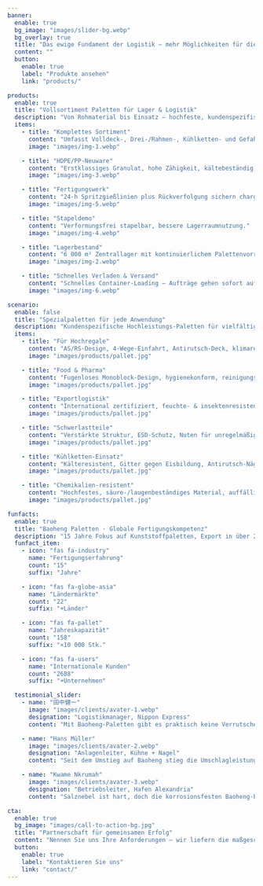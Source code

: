 ```yaml
---
banner:
  enable: true
  bg_image: "images/slider-bg.webp"
  bg_overlay: true
  title: "Das ewige Fundament der Logistik – mehr Möglichkeiten für die Welt bewegen"
  content: ""
  button:
    enable: true
    label: "Produkte ansehen"
    link: "products/"

products:
  enable: true
  title: "Vollsortiment Paletten für Lager & Logistik"
  description: "Von Rohmaterial bis Einsatz – hochfeste, kundenspezifische Ladungsträger"
  items:
    - title: "Komplettes Sortiment"
      content: "Umfasst Volldeck-, Drei-/Rahmen-, Kühlketten- und Gefahrgutpaletten."
      image: "images/img-1.webp"

    - title: "HDPE/PP-Neuware"
      content: "Erstklassiges Granulat, hohe Zähigkeit, kältebeständig und umweltkonform."
      image: "images/img-3.webp"

    - title: "Fertigungswerk"
      content: "24-h Spritzgießlinien plus Rückverfolgung sichern chargenreine Qualität."
      image: "images/img-5.webp"

    - title: "Stapeldemo"
      content: "Verformungsfrei stapelbar, bessere Lagerraumnutzung."
      image: "images/img-4.webp"

    - title: "Lagerbestand"
      content: "6 000 m² Zentrallager mit kontinuierlichem Palettenvorrat."
      image: "images/img-2.webp"

    - title: "Schnelles Verladen & Versand"
      content: "Schnelles Container-Loading – Aufträge gehen sofort auf Reise."
      image: "images/img-6.webp"

scenario:
  enable: false
  title: "Spezialpaletten für jede Anwendung"
  description: "Kundenspezifische Hochleistungs-Paletten für vielfältige Branchenanforderungen"
  items:
    - title: "Für Hochregale"
      content: "AS/RS-Design, 4-Wege-Einfahrt, Antirutsch-Deck, klimaresistent und langlebig."
      image: "images/products/pallet.jpg"

    - title: "Food & Pharma"
      content: "Fugenloses Monoblock-Design, hygienekonform, reinigungs- und desinfektionsbeständig."
      image: "images/products/pallet.jpg"

    - title: "Exportlogistik"
      content: "International zertifiziert, feuchte- & insektenresistent, Kantenschutz für Ferntransporte."
      image: "images/products/pallet.jpg"

    - title: "Schwerlastteile"
      content: "Verstärkte Struktur, ESD-Schutz, Nuten für unregelmäßige Teile, ölbeständig."
      image: "images/products/pallet.jpg"

    - title: "Kühlketten-Einsatz"
      content: "Kälteresistent, Gitter gegen Eisbildung, Antirutsch-Nägel für Sicherheit im Froster."
      image: "images/products/pallet.jpg"

    - title: "Chemikalien-resistent"
      content: "Hochfestes, säure-/laugenbeständiges Material, auffällige Sicherheitsfarbe."
      image: "images/products/pallet.jpg"

funfacts:
  enable: true
  title: "Baoheng Paletten · Globale Fertigungskompetenz"
  description: "15 Jahre Fokus auf Kunststoffpaletten, Export in über 20 Länder<br>Professionelle Logistikausrüstung für globale Supply Chains"
  funfact_item:
    - icon: "fas fa-industry"
      name: "Fertigungserfahrung"
      count: "15"
      suffix: "Jahre"

    - icon: "fas fa-globe-asia"
      name: "Ländermärkte"
      count: "22"
      suffix: "+Länder"

    - icon: "fas fa-pallet"
      name: "Jahreskapazität"
      count: "158"
      suffix: "×10 000 Stk."

    - icon: "fas fa-users"
      name: "Internationale Kunden"
      count: "2688"
      suffix: "+Unternehmen"

  testimonial_slider:
    - name: "田中健一"
      image: "images/clients/avater-1.webp"
      designation: "Logistikmanager, Nippon Express"
      content: "Mit Baoheng-Paletten gibt es praktisch keine Verrutscher mehr – die Schadensquote an Präzisionsgeräten liegt nur noch bei 0,2 %, spart jährlich über 20 Mio. ¥."

    - name: "Hans Müller"
      image: "images/clients/avater-2.webp"
      designation: "Anlagenleiter, Kühne + Nagel"
      content: "Seit dem Umstieg auf Baoheng stieg die Umschlagleistung. Selbst bei –20 °C bleiben sie zäh; in fünf Jahren keine Ausfälle."

    - name: "Kwame Nkrumah"
      image: "images/clients/avater-3.webp"
      designation: "Betriebsleiter, Hafen Alexandria"
      content: "Salznebel ist hart, doch die korrosionsfesten Baoheng-Paletten halten stand. Der Verlust sank von 5 % auf 1,2 %."

cta:
  enable: true
  bg_image: "images/call-to-action-bg.jpg"
  title: "Partnerschaft für gemeinsamen Erfolg"
  content: "Nennen Sie uns Ihre Anforderungen – wir liefern die maßgeschneiderte Lösung."
  button:
    enable: true
    label: "Kontaktieren Sie uns"
    link: "contact/"
---
```

